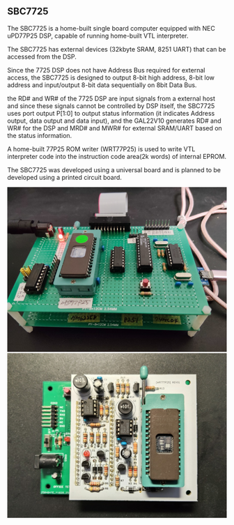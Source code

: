 ## SBC7725
The SBC7725 is a home-built single board computer equipped with NEC uPD77P25 DSP, capable of running home-built VTL interpreter.

The SBC7725 has external devices (32kbyte SRAM, 8251 UART) that can be accessed from the DSP.

Since the 7725 DSP does not have Address Bus required for external access, the SBC7725 is designed to output 8-bit high address, 8-bit low address and input/output 8-bit data sequentially on 8bit Data Bus.

the RD# and WR# of the 7725 DSP are input signals from a external host and since these signals cannot be controlled by DSP itself, the SBC7725 uses port output P[1:0] to output status information (it indicates Address output, data output and data input), and the GAL22V10 generates RD# and WR# for the DSP and MRD# and MWR# for external SRAM/UART based on the status information.

A home-built 77P25 ROM writer (WRT77P25) is used to write VTL interpreter code into the instruction code area(2k words) of internal EPROM.

The SBC7725 was developed using a universal board and is planned to be developed using a printed circuit board.

![](https://github.com/omodakakuwai/SBC7725/blob/main/images/SBC7725.jpg)
![](https://github.com/omodakakuwai/SBC7725/blob/main/images/SBC7725_WRT77P25.jpg)
